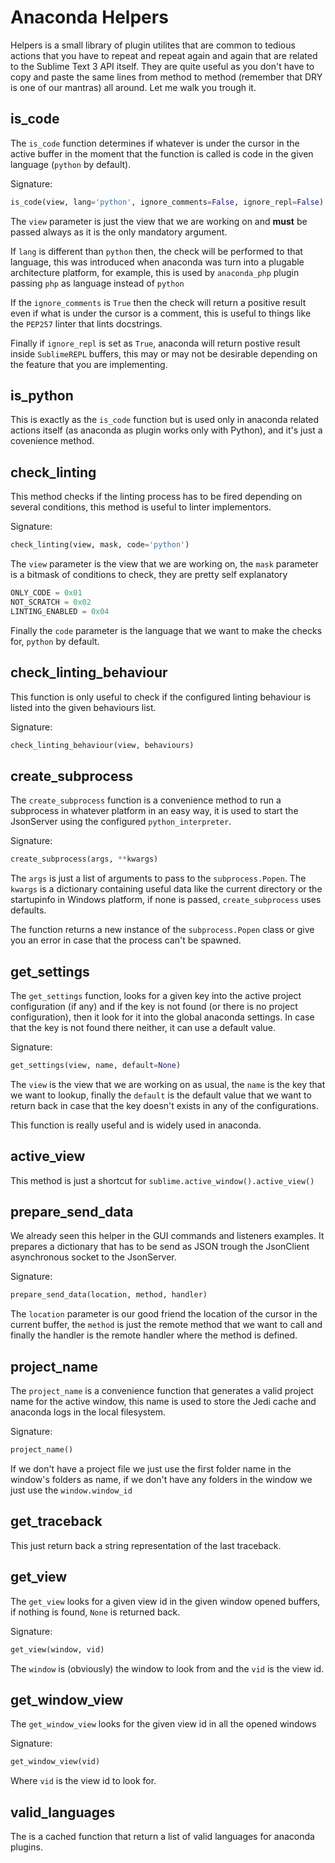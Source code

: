 # Anaconda Helpers

Helpers is a small library of plugin utilites that are common to tedious actions that you have to repeat and repeat again and again that are related to the Sublime Text 3 API itself. They are quite useful as you don't have to copy and paste the same lines from method to method (remember that DRY is one of our mantras) all around. Let me walk you trough it.

## is_code

The `is_code` function determines if whatever is under the cursor in the active buffer in the moment that the function is called is code in the given language (`python` by default).

Signature:
```python
is_code(view, lang='python', ignore_comments=False, ignore_repl=False)
```

The `view` parameter is just the view that we are working on and **must** be passed always as it is the only mandatory argument.

If `lang` is different than `python` then, the check will be performed to that language, this was introduced when anaconda was turn into a plugable architecture platform, for example, this is used by `anaconda_php` plugin passing `php` as language instead of `python`

If the `ignore_comments` is `True` then the check will return a positive result even if what is under the cursor is a comment, this is useful to things like the `PEP257` linter that lints docstrings.

Finally if `ignore_repl` is set as `True`, anaconda will return postive result inside `SublimeREPL` buffers, this may or may not be desirable depending on the feature that you are implementing.

## is_python

This is exactly as the `is_code` function but is used only in anaconda related actions itself (as anaconda as plugin works only with Python), and it's just a covenience method.

## check_linting

This method checks if the linting process has to be fired depending on several conditions, this method is useful to linter implementors.

Signature:
```python
check_linting(view, mask, code='python')
```

The `view` parameter is the view that we are working on, the `mask` parameter is a bitmask of conditions to check, they are pretty self explanatory

```python
ONLY_CODE = 0x01
NOT_SCRATCH = 0x02
LINTING_ENABLED = 0x04
```

Finally the `code` parameter is the language that we want to make the checks for, `python` by default.

## check_linting_behaviour

This function is only useful to check if the configured linting behaviour is listed into the given behaviours list.

Signature:
```python
check_linting_behaviour(view, behaviours)
```

## create_subprocess

The `create_subprocess` function is a convenience method to run a subprocess in whatever platform in an easy way, it is used to start the JsonServer using the configured `python_interpreter`.

Signature:
```python
create_subprocess(args, **kwargs)
```

The `args` is just a list of arguments to pass to the `subprocess.Popen`. The `kwargs` is a dictionary containing useful data like the current directory or the startupinfo in Windows platform, if none is passed, `create_subprocess` uses defaults.

The function returns a new instance of the `subprocess.Popen` class or give you an error in case that the process can't be spawned.

## get_settings

The `get_settings` function, looks for a given key into the active project configuration (if any) and if the key is not found (or there is no project configuration), then it look for it into the global anaconda settings. In case that the key is not found there neither, it can use a default value.

Signature:
```python
get_settings(view, name, default=None)
```

The `view` is the view that we are working on as usual, the `name` is the key that we want to lookup, finally the `default` is the default value that we want to return back in case that the key doesn't exists in any of the configurations.

This function is really useful and is widely used in anaconda.

## active_view

This method is just a shortcut for `sublime.active_window().active_view()`

## prepare_send_data

We already seen this helper in the GUI commands and listeners examples. It prepares a dictionary that has to be send as JSON trough the JsonClient asynchronous socket to the JsonServer.

Signature:
```python
prepare_send_data(location, method, handler)
```

The `location` parameter is our good friend the location of the cursor in the current buffer, the `method` is just the remote method that we want to call and finally the handler is the remote handler where the method is defined.

## project_name

The `project_name` is a convenience function that generates a valid project name for the active window, this name is used to store the Jedi cache and anaconda logs in the local filesystem.

Signature:
```python
project_name()
```

If we don't have a project file we just use the first folder name in the window's folders as name, if we don't have any folders in the window we just use the `window.window_id`

## get_traceback

This just return back a string representation of the last traceback.

## get_view

The `get_view` looks for a given view id in the given window opened buffers, if nothing is found, `None` is returned back.

Signature:
```python
get_view(window, vid)
```

The `window` is (obviously) the window to look from and the `vid` is the view id.

## get_window_view

The `get_window_view` looks for the given view id in all the opened windows

Signature:
```python
get_window_view(vid)
```

Where `vid` is the view id to look for.

## valid_languages

The is a cached function that return a list of valid languages for anaconda plugins.
